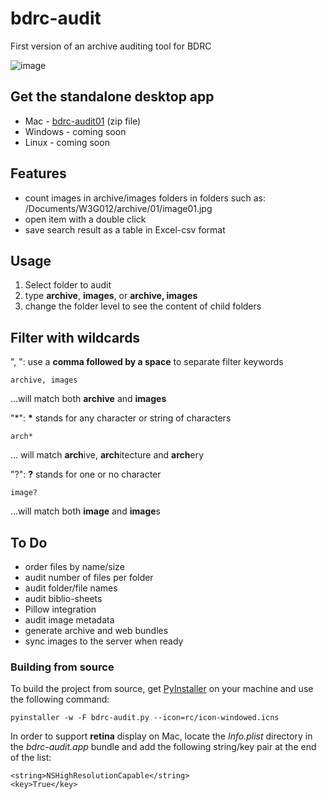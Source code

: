 # bdrc-audit
First version of an archive auditing tool for BDRC

![image](https://user-images.githubusercontent.com/17675331/39052285-122ee66c-44de-11e8-831c-25f50af172ed.png)

## Get the standalone desktop app
* Mac - [bdrc-audit01](https://github.com/ngawangtrinley/bdrc-audit/releases/download/v01.1/bdrc-audit.zip) (zip file)
* Windows - coming soon
* Linux - coming soon

## Features
* count images in archive/images folders in folders such as: /Documents/W3G012/archive/01/image01.jpg
* open item with a double click
* save search result as a table in Excel-csv format

## Usage
1. Select folder to audit
2. type **archive**, **images**, or **archive, images**
3. change the folder level to see the content of child folders

## Filter with wildcards

", ": use a **comma followed by a space** to separate filter keywords

    archive, images 
...will match both **archive** and **images**

"*": **\*** stands for any character or string of characters

    arch*
... will match **arch**ive, **arch**itecture and **arch**ery

"?": **?** stands for one or no character

    image?
...will match both **image** and **image**s



## To Do
* order files by name/size
* audit number of files per folder
* audit folder/file names
* audit biblio-sheets
* Pillow integration
* audit image metadata
* generate archive and web bundles
* sync images to the server when ready

### Building from source

To build the project from source, get [PyInstaller](http://pyinstaller.readthedocs.io/en/stable/installation.html) on your machine and use the following command:

    pyinstaller -w -F bdrc-audit.py --icon=rc/icon-windowed.icns

In order to support **retina** display on Mac, locate the *Info.plist* directory in the *bdrc-audit.app* bundle and add the following string/key pair at the end of the list:

    <string>NSHighResolutionCapable</string>
    <key>True</key>
